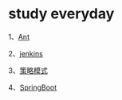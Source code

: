 # study everyday
1、[Ant](https://github.com/Jevua/study/tree/master/Ant)

2、[jenkins](https://github.com/Jevua/study/tree/master/jenkins)

3、[策略模式](https://github.com/Jevua/study/tree/master/StrategyMode)

4、[SpringBoot](https://github.com/Jevua/study/tree/master/springbootdemo)